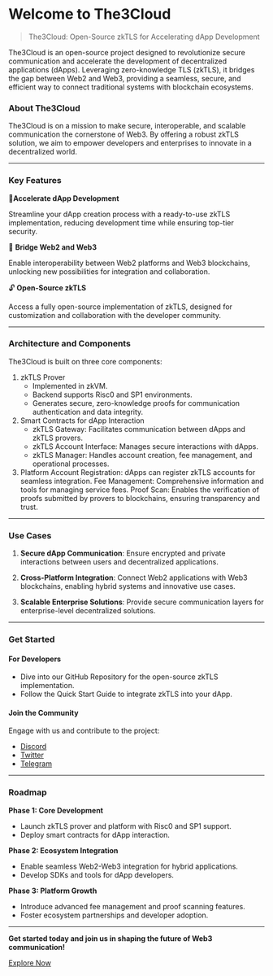 # Welcome to The3Cloud 

> The3Cloud: Open-Source zkTLS for Accelerating dApp Development 
 

The3Cloud is an open-source project designed to revolutionize secure communication and accelerate the development of decentralized applications (dApps). Leveraging zero-knowledge TLS (zkTLS), it bridges the gap between Web2 and Web3, providing a seamless, secure, and efficient way to connect traditional systems with blockchain ecosystems.

### About The3Cloud

The3Cloud is on a mission to make secure, interoperable, and scalable communication the cornerstone of Web3. By offering a robust zkTLS solution, we aim to empower developers and enterprises to innovate in a decentralized world.

---

### Key Features

🚀**Accelerate dApp Development**

Streamline your dApp creation process with a ready-to-use zkTLS implementation, reducing development time while ensuring top-tier security.

🌉 **Bridge Web2 and Web3**

Enable interoperability between Web2 platforms and Web3 blockchains, unlocking new possibilities for integration and collaboration.

🔓 **Open-Source zkTLS**

Access a fully open-source implementation of zkTLS, designed for customization and collaboration with the developer community.

---

### Architecture and Components
The3Cloud is built on three core components:
1. zkTLS Prover
    * Implemented in zkVM.
    * Backend supports Risc0 and SP1 environments.
    * Generates secure, zero-knowledge proofs for communication authentication and data integrity.
2. Smart Contracts for dApp Interaction
    * zkTLS Gateway: Facilitates communication between dApps and zkTLS provers.
    * zkTLS Account Interface: Manages secure interactions with dApps.
    * zkTLS Manager: Handles account creation, fee management, and operational processes.
3. Platform
    Account Registration: dApps can register zkTLS accounts for seamless integration.
    Fee Management: Comprehensive information and tools for managing service fees.
    Proof Scan: Enables the verification of proofs submitted by provers to blockchains, ensuring transparency and trust.
---

### Use Cases

1. **Secure dApp Communication**: Ensure encrypted and private interactions between users and decentralized applications.

2. **Cross-Platform Integration**: Connect Web2 applications with Web3 blockchains, enabling hybrid systems and innovative use cases.

3. **Scalable Enterprise Solutions**: Provide secure communication layers for enterprise-level decentralized solutions.

---

### Get Started

#### For Developers
* Dive into our GitHub Repository for the open-source zkTLS implementation.
* Follow the Quick Start Guide to integrate zkTLS into your dApp.

#### Join the Community

Engage with us and contribute to the project:

* [Discord](https://discord.gg/the3cloud)
* [Twitter](https://twitter.com/the3cloud)
* [Telegram](https://t.me/the3cloud)

---

### Roadmap

**Phase 1: Core Development**

* Launch zkTLS prover and platform with Risc0 and SP1 support.
* Deploy smart contracts for dApp interaction.

**Phase 2: Ecosystem Integration**

* Enable seamless Web2-Web3 integration for hybrid applications.
* Develop SDKs and tools for dApp developers.

**Phase 3: Platform Growth**

* Introduce advanced fee management and proof scanning features.
* Foster ecosystem partnerships and developer adoption.

---

**Get started today and join us in shaping the future of Web3 communication!**

[Explore Now](#)

<!-- * open source zkTLS implementation
* accelerate to dApp development
* connecting web2 to web3 blockchains
* includes three components:
  * zkTLS prover, implemented in zkVM, backend with risc0 and sp1
  * contracts for dApp interact with zkTLS provers
    - zktls gateway for interact with provers
    - zktls account interface with dApp
    - zktls manager handleing account creation and fee management etc
  * platform:
    - dAPP to register a zkTLS account
    - fee info
    - proof scan: prover submitted proof to blockchains -->
